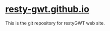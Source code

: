 [resty-gwt.github.io](http://resty-gwt.github.io)
===================

This is the git repository for restyGWT web site.
